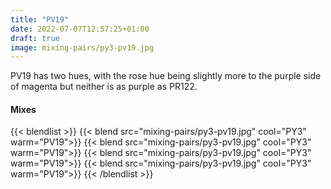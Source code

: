 ```yaml
---
title: "PV19"
date: 2022-07-07T12:57:25+01:00
draft: true
image: mixing-pairs/py3-pv19.jpg
---
```



PV19 has two hues, with the rose hue being slightly more to the purple side of magenta but neither is as purple as PR122.  

#### Mixes

{{< blendlist >}}
    {{< blend src="mixing-pairs/py3-pv19.jpg" cool="PY3" warm="PV19">}}
    {{< blend src="mixing-pairs/py3-pv19.jpg" cool="PY3" warm="PV19">}}
    {{< blend src="mixing-pairs/py3-pv19.jpg" cool="PY3" warm="PV19">}}
    {{< blend src="mixing-pairs/py3-pv19.jpg" cool="PY3" warm="PV19">}}
{{< /blendlist >}}
